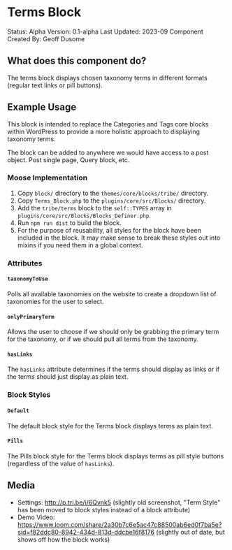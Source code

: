 # Terms Block

Status: Alpha
Version: 0.1-alpha
Last Updated: 2023-09
Component Created By: Geoff Dusome

## What does this component do?

The terms block displays chosen taxonomy terms in different formats (regular text links or pill buttons).

## Example Usage

This block is intended to replace the Categories and Tags core blocks within WordPress to provide a more holistic approach to displaying taxonomy terms.

The block can be added to anywhere we would have access to a post object. Post single page, Query block, etc.

### Moose Implementation

1. Copy `block/` directory to the `themes/core/blocks/tribe/` directory.
1. Copy `Terms_Block.php` to the `plugins/core/src/Blocks/` directory.
1. Add the `tribe/terms` block to the `self::TYPES` array in `plugins/core/src/Blocks/Blocks_Definer.php`.
1. Run `npm run dist` to build the block.
1. For the purpose of reusability, all styles for the block have been included in the block. It may make sense to break these styles out into mixins if you need them in a global context.

### Attributes

#### `taxonomyToUse`

Polls all available taxonomies on the website to create a dropdown list of taxonomies for the user to select. 

#### `onlyPrimaryTerm`

Allows the user to choose if we should only be grabbing the primary term for the taxonomy, or if we should pull all terms from the taxonomy.

#### `hasLinks`

The `hasLinks` attribute determines if the terms should display as links or if the terms should just display as plain text.

### Block Styles

#### `Default`

The default block style for the Terms block displays terms as plain text.

#### `Pills`

The Pills block style for the Terms block displays terms as pill style buttons (regardless of the value of `hasLinks`).

## Media

- Settings: http://p.tri.be/i/6Qvnk5 (slightly old screenshot, "Term Style" has been moved to block styles instead of a block attribute)
- Demo Video: https://www.loom.com/share/2a30b7c6e5ac47c88500ab6ed0f7ba5e?sid=f82ddc80-8942-434d-813d-ddcbe16f8176 (slightly out of date, but shows off how the block works)